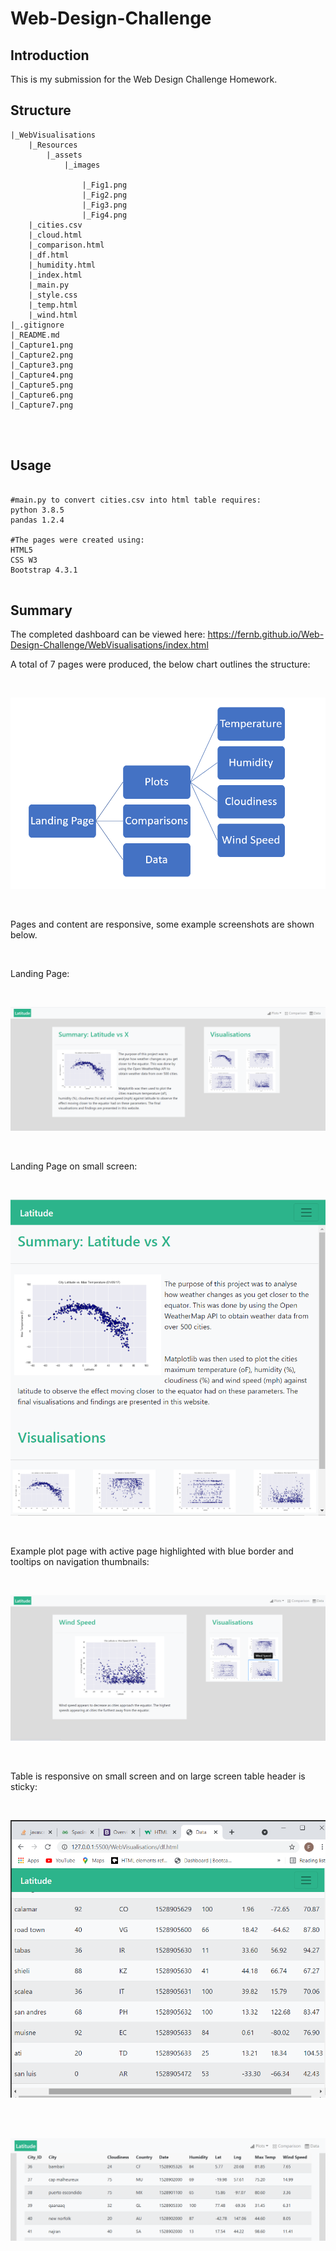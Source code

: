 # Web-Design-Challenge
## Introduction

This is my submission for the Web Design Challenge Homework.


## Structure
```
|_WebVisualisations
	|_Resources
		|_assets
			|_images

				|_Fig1.png
				|_Fig2.png
				|_Fig3.png
				|_Fig4.png
	|_cities.csv
	|_cloud.html
	|_comparison.html
	|_df.html
	|_humidity.html
	|_index.html
	|_main.py
	|_style.css
	|_temp.html
	|_wind.html
|_.gitignore
|_README.md
|_Capture1.png
|_Capture2.png
|_Capture3.png
|_Capture4.png
|_Capture5.png
|_Capture6.png
|_Capture7.png




```


## Usage

```

#main.py to convert cities.csv into html table requires:
python 3.8.5
pandas 1.2.4

#The pages were created using:
HTML5
CSS W3
Bootstrap 4.3.1


```


## Summary

The completed dashboard can be viewed here: https://fernb.github.io/Web-Design-Challenge/WebVisualisations/index.html

A total of 7 pages were produced, the below chart outlines the structure:

<br>

![Sitemap](WebVisualisations\Resources\assets\images\Capture7.png)
 
<br>

Pages and content are responsive, some example screenshots are shown below.

<br>

Landing Page:

<br>

![Landing Page](Capture1.PNG)
 
<br>

Landing Page on small screen:

<br>

![Landing Page small screen](Capture2.PNG)
 
<br>

Example plot page with active page highlighted with blue border and tooltips on navigation thumbnails:

<br>

![plot example](Capture5.png)
 
<br>

Table is responsive on small screen and on large screen table header is sticky:

<br>

![table small](Capture6.png)
 
<br>

<br>

![table large](Capture4.PNG)
 
<br>
